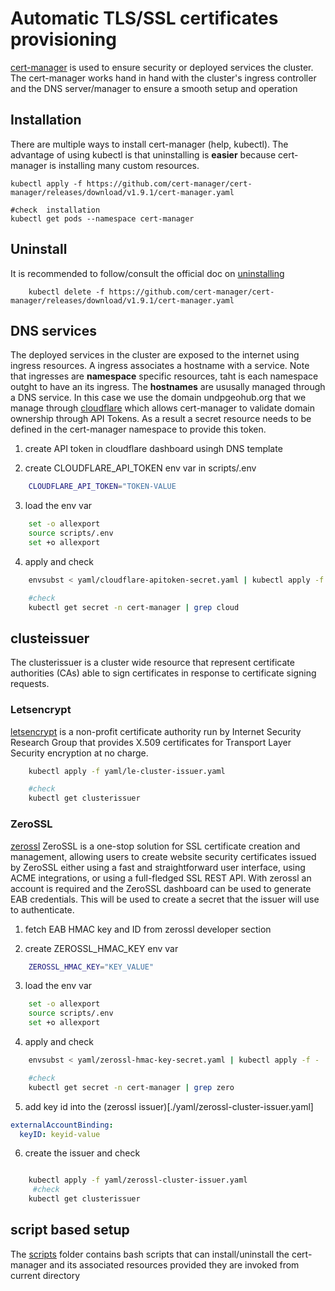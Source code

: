 # Automatic TLS/SSL certificates provisioning

[cert-manager](https://github.com/cert-manager/cert-manager) is used to ensure security or deployed services the cluster. The cert-manager works hand in hand with the cluster's ingress controller and the DNS server/manager to ensure a smooth setup and operation

## Installation

There are multiple ways to install cert-manager (help, kubectl). The advantage of using kubectl is that uninstalling is **easier** because cert-manager is installing many custom resources.

```
kubectl apply -f https://github.com/cert-manager/cert-manager/releases/download/v1.9.1/cert-manager.yaml

#check  installation
kubectl get pods --namespace cert-manager

```

## Uninstall

It is recommended to follow/consult the official doc on [uninstalling](https://cert-manager.io/docs/installation/kubectl/#uninstalling)

```
    kubectl delete -f https://github.com/cert-manager/cert-manager/releases/download/v1.9.1/cert-manager.yaml

```

## DNS services

The deployed services in the cluster are exposed to the internet using ingress resources. A ingress associates a hostname with a service. Note that ingresses are **namespace** specific resources, taht is each namespace outght to have an its ingress. The **hostnames** are ususally managed through a DNS service. In this case we use the domain undpgeohub.org that we manage through [cloudflare](www.cloudflare.com) which allows cert-manager to validate domain ownership through API Tokens. As a result a secret resource needs to be defined in the cert-manager namespace to provide this token.

1. create API token in cloudflare dashboard usingh DNS template

2. create CLOUDFLARE_API_TOKEN env var in scripts/.env

```bash
    CLOUDFLARE_API_TOKEN="TOKEN-VALUE
```

3. load the env var

```bash
    set -o allexport
    source scripts/.env
    set +o allexport
```

4. apply and check

```bash
    envsubst < yaml/cloudflare-apitoken-secret.yaml | kubectl apply -f -

    #check
    kubectl get secret -n cert-manager | grep cloud
```

## clusteissuer

The clusterissuer is a cluster wide resource that represent certificate authorities (CAs) able to sign certificates in response to certificate signing requests.

### Letsencrypt

[letsencrypt](www.letsencrypt.org) is a non-profit certificate authority run by Internet Security Research Group that provides X.509 certificates for Transport Layer Security encryption at no charge.

```bash
    kubectl apply -f yaml/le-cluster-issuer.yaml

    #check
    kubectl get clusterissuer
```

### ZeroSSL

[zerossl](https://zerossl.com/) ZeroSSL is a one-stop solution for SSL certificate creation and management, allowing users to create website security certificates issued by ZeroSSL either using a fast and straightforward user interface, using ACME integrations, or using a full-fledged SSL REST API. With zerossl an account is required and the ZeroSSL dashboard can be used to generate EAB credentials. This will be used to create a secret that the issuer will use to authenticate.

1. fetch EAB HMAC key and ID from zerossl developer section

2. create ZEROSSL_HMAC_KEY env var

```bash
    ZEROSSL_HMAC_KEY="KEY_VALUE"

```

3. load the env var

```bash
    set -o allexport
    source scripts/.env
    set +o allexport
```

4. apply and check

```bash
    envsubst < yaml/zerossl-hmac-key-secret.yaml | kubectl apply -f -

    #check
    kubectl get secret -n cert-manager | grep zero
```

5. add key id into the (zerossl issuer)[./yaml/zerossl-cluster-issuer.yaml]

```yaml
externalAccountBinding:
  keyID: keyid-value
```

6. create the issuer and check

```bash

    kubectl apply -f yaml/zerossl-cluster-issuer.yaml
     #check
    kubectl get clusterissuer
```

## script based setup

The [scripts](./scripts/) folder contains bash scripts that can
install/uninstall the cert-manager and its associated resources provided they are invoked from current directory
